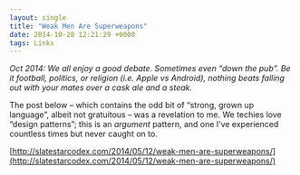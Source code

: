 ```yaml
---
layout: single
title: "Weak Men Are Superweapons"
date: 2014-10-28 12:21:29 +0000
tags: Links
---
```

_Oct 2014: We all enjoy a good debate. Sometimes even “down the pub”. Be it football, politics, or religion (i.e. Apple vs 
Android), nothing beats falling out with your mates over a cask ale and a steak._

The post below – which contains the odd bit of “strong, grown up language”, albeit not gratuitous – was a revelation 
to me. We techies love “design patterns”; this is an _argument_ pattern, and one I’ve experienced countless times but 
never caught on to.

[http://slatestarcodex.com/2014/05/12/weak-men-are-superweapons/](http://slatestarcodex.com/2014/05/12/weak-men-are-superweapons/)

